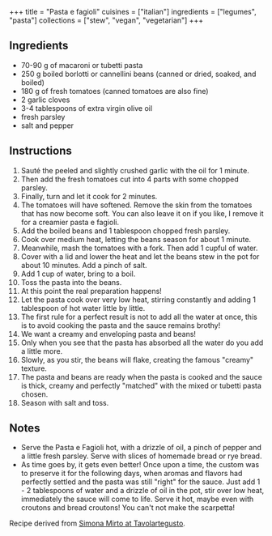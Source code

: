 +++
title = "Pasta e fagioli"
cuisines = ["italian"]
ingredients = ["legumes", "pasta"]
collections = ["stew", "vegan", "vegetarian"]
+++


## Ingredients

- 70-90 g of macaroni or tubetti pasta
- 250 g boiled borlotti or cannellini beans (canned or dried, soaked, and boiled)
- 180 g of fresh tomatoes (canned tomatoes are also fine)
- 2 garlic cloves
- 3-4 tablespoons of extra virgin olive oil
- fresh parsley
- salt and pepper

## Instructions

1. Sauté the peeled and slightly crushed garlic with the oil for 1 minute.
2. Then add the fresh tomatoes cut into 4 parts with some chopped parsley.
3. Finally, turn and let it cook for 2 minutes.
4. The tomatoes will have softened. Remove the skin from the tomatoes that has now become soft. You can also leave it on if you like, I remove it for a creamier pasta e fagioli.
5. Add the boiled beans and 1 tablespoon chopped fresh parsley.
6. Cook over medium heat, letting the beans season for about 1 minute.
7. Meanwhile, mash the tomatoes with a fork. Then add 1 cupful of water.
8. Cover with a lid and lower the heat and let the beans stew in the pot for about 10 minutes. Add a pinch of salt.
9. Add 1 cup of water, bring to a boil.
10. Toss the pasta into the beans.
11. At this point the real preparation happens!
12. Let the pasta cook over very low heat, stirring constantly and adding 1 tablespoon of hot water little by little.
13. The first rule for a perfect result is not to add all the water at once, this is to avoid cooking the pasta and the sauce remains brothy!
14. We want a creamy and enveloping pasta and beans!
15. Only when you see that the pasta has absorbed all the water do you add a little more.
16. Slowly, as you stir, the beans will flake, creating the famous "creamy" texture.
17. The pasta and beans are ready when the pasta is cooked and the sauce is thick, creamy and perfectly "matched" with the mixed or tubetti pasta chosen.
18. Season with salt and toss.

## Notes

- Serve the Pasta e Fagioli hot, with a drizzle of oil, a pinch of pepper and a little fresh parsley. Serve with slices of homemade bread or rye bread.
- As time goes by, it gets even better! Once upon a time, the custom was to preserve it for the following days, when aromas and flavors had perfectly settled and the pasta was still "right" for the sauce. Just add 1 - 2 tablespoons of water and a drizzle of oil in the pot, stir over low heat, immediately the sauce will come to life. Serve it hot, maybe even with croutons and bread croutons! You can't not make the scarpetta!

Recipe derived from [Simona Mirto at Tavolartegusto](https://www.tavolartegusto.it/ricetta/pasta-e-fagioli-la-ricetta-originale-napoletana/).
